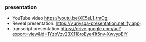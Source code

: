 ### presentation
- YouTube video https://youtu.be/XE5eL1_tmOg;
- Reveal presentation: https://yuriysga-presentation.netlify.app;
- transcript presentation https://drive.google.com/uc?export=view&id=1YzbVzv23Xf18roEye41t5nv-XwvypEIY
